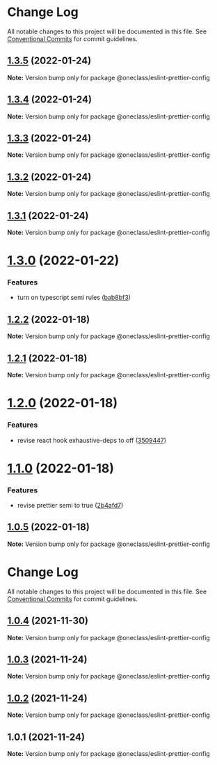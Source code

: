 # Change Log

All notable changes to this project will be documented in this file.
See [Conventional Commits](https://conventionalcommits.org) for commit guidelines.

## [1.3.5](https://dev.azure.com/oneclass-rd/Tools/_git/eslint-prettier-config/compare/v1.3.4...v1.3.5) (2022-01-24)

**Note:** Version bump only for package @oneclass/eslint-prettier-config





## [1.3.4](https://dev.azure.com/oneclass-rd/Tools/_git/eslint-prettier-config/compare/v1.3.3...v1.3.4) (2022-01-24)

**Note:** Version bump only for package @oneclass/eslint-prettier-config





## [1.3.3](https://dev.azure.com/oneclass-rd/Tools/_git/eslint-prettier-config/compare/v1.3.2...v1.3.3) (2022-01-24)

**Note:** Version bump only for package @oneclass/eslint-prettier-config





## [1.3.2](https://dev.azure.com/oneclass-rd/Tools/_git/eslint-prettier-config/compare/v1.3.1...v1.3.2) (2022-01-24)

**Note:** Version bump only for package @oneclass/eslint-prettier-config





## [1.3.1](https://dev.azure.com/oneclass-rd/Tools/_git/eslint-prettier-config/compare/v1.3.0...v1.3.1) (2022-01-24)

**Note:** Version bump only for package @oneclass/eslint-prettier-config





# [1.3.0](https://dev.azure.com/oneclass-rd/Tools/_git/eslint-prettier-config/compare/v1.2.2...v1.3.0) (2022-01-22)


### Features

* turn on typescript semi rules ([bab8bf3](https://dev.azure.com/oneclass-rd/Tools/_git/eslint-prettier-config/commits/bab8bf3586a200535d804bd6e5f49bf0f5aee455))





## [1.2.2](https://dev.azure.com/oneclass-rd/Tools/_git/eslint-prettier-config/compare/v1.2.1...v1.2.2) (2022-01-18)

**Note:** Version bump only for package @oneclass/eslint-prettier-config





## [1.2.1](https://dev.azure.com/oneclass-rd/Tools/_git/eslint-prettier-config/compare/v1.2.0...v1.2.1) (2022-01-18)

**Note:** Version bump only for package @oneclass/eslint-prettier-config





# [1.2.0](https://github.com/leosuoxxo/eslint-prettier-config/compare/v1.1.0...v1.2.0) (2022-01-18)


### Features

* revise react hook exhaustive-deps to off ([3509447](https://github.com/leosuoxxo/eslint-prettier-config/commit/350944703e333ca42aaab39e5dcf2588f523f743))





# [1.1.0](https://github.com/leosuoxxo/eslint-prettier-config/compare/v1.0.5...v1.1.0) (2022-01-18)


### Features

* revise prettier semi to true ([2b4afd7](https://github.com/leosuoxxo/eslint-prettier-config/commit/2b4afd7963874b3b018f840fa68d2dab016b594a))





## [1.0.5](https://github.com/leosuoxxo/eslint-prettier-config/compare/v1.0.4...v1.0.5) (2022-01-18)

**Note:** Version bump only for package @oneclass/eslint-prettier-config





# Change Log

All notable changes to this project will be documented in this file. See
[Conventional Commits](https://conventionalcommits.org) for commit guidelines.

## [1.0.4](https://github.com/leosuoxxo/eslint-prettier-config/compare/v1.0.3...v1.0.4) (2021-11-30)

**Note:** Version bump only for package @oneclass/eslint-prettier-config

## [1.0.3](https://github.com/leosuoxxo/eslint-prettier-config/compare/v1.0.2...v1.0.3) (2021-11-24)

**Note:** Version bump only for package @oneclass/eslint-prettier-config

## [1.0.2](https://github.com/leosuoxxo/eslint-prettier-config/compare/v1.0.1...v1.0.2) (2021-11-24)

**Note:** Version bump only for package @oneclass/eslint-prettier-config

## 1.0.1 (2021-11-24)

**Note:** Version bump only for package @oneclass/eslint-prettier-config
